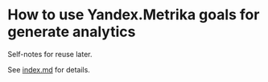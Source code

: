 # How to use Yandex.Metrika goals for generate analytics

Self-notes for reuse later.

See [index.md](index.md) for details.
